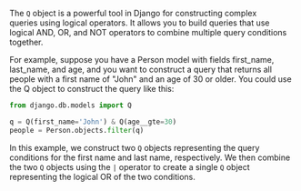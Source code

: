 The `Q` object is a powerful tool in Django for constructing complex queries using logical operators. It allows you to build queries that use logical AND, OR, and NOT operators to combine multiple query conditions together.

For example, suppose you have a Person model with fields first_name, last_name, and age, and you want to construct a query that returns all people with a first name of "John" and an age of 30 or older. You could use the Q object to construct the query like this:


```python
from django.db.models import Q

q = Q(first_name='John') & Q(age__gte=30)
people = Person.objects.filter(q)
```

In this example, we construct two `Q` objects representing the query conditions for the first name and last name, respectively. We then combine the two `Q` objects using the `|` operator to create a single `Q` object representing the logical OR of the two conditions.